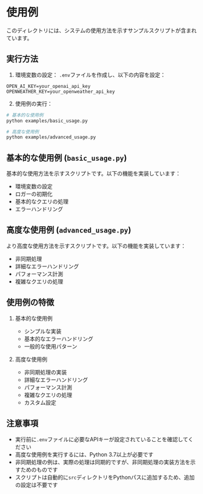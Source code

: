 # 使用例

このディレクトリには、システムの使用方法を示すサンプルスクリプトが含まれています。

## 実行方法

1. 環境変数の設定：
`.env`ファイルを作成し、以下の内容を設定：
```
OPEN_AI_KEY=your_openai_api_key
OPENWEATHER_KEY=your_openweather_api_key
```

2. 使用例の実行：
```bash
# 基本的な使用例
python examples/basic_usage.py

# 高度な使用例
python examples/advanced_usage.py
```

## 基本的な使用例 (`basic_usage.py`)

基本的な使用方法を示すスクリプトです。以下の機能を実装しています：

- 環境変数の設定
- ロガーの初期化
- 基本的なクエリの処理
- エラーハンドリング

## 高度な使用例 (`advanced_usage.py`)

より高度な使用方法を示すスクリプトです。以下の機能を実装しています：

- 非同期処理
- 詳細なエラーハンドリング
- パフォーマンス計測
- 複雑なクエリの処理

## 使用例の特徴

1. 基本的な使用例
   - シンプルな実装
   - 基本的なエラーハンドリング
   - 一般的な使用パターン

2. 高度な使用例
   - 非同期処理の実装
   - 詳細なエラーハンドリング
   - パフォーマンス計測
   - 複雑なクエリの処理
   - カスタム設定

## 注意事項

- 実行前に`.env`ファイルに必要なAPIキーが設定されていることを確認してください
- 高度な使用例を実行するには、Python 3.7以上が必要です
- 非同期処理の例は、実際の処理は同期的ですが、非同期処理の実装方法を示すためのものです
- スクリプトは自動的に`src`ディレクトリをPythonパスに追加するため、追加の設定は不要です 